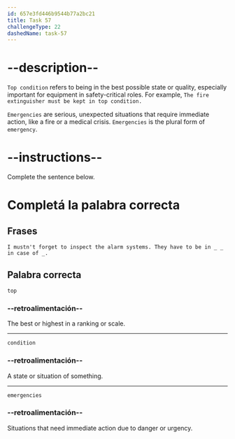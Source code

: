 ```yaml
---
id: 657e3fd446b9544b77a2bc21
title: Task 57
challengeType: 22
dashedName: task-57
---
```


# --description--

`Top condition` refers to being in the best possible state or quality, especially important for equipment in safety-critical roles. For example, `The fire extinguisher must be kept in top condition.`

`Emergencies` are serious, unexpected situations that require immediate action, like a fire or a medical crisis. `Emergencies` is the plural form of `emergency`.

# --instructions--

Complete the sentence below.

# Completá la palabra correcta

## Frases

`I mustn't forget to inspect the alarm systems. They have to be in _ _ in case of _.`

## Palabra correcta

`top`

### --retroalimentación--

The best or highest in a ranking or scale.

---

`condition`

### --retroalimentación--

A state or situation of something.

---

`emergencies`

### --retroalimentación--

Situations that need immediate action due to danger or urgency.
